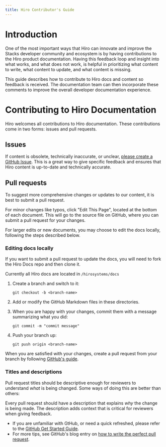 ```yaml
---
title: Hiro Contributor's Guide
---
```


# Introduction

One of the most important ways that Hiro can innovate and improve the Stacks developer community and ecosystem is by having contributions to the Hiro product documentation. Having this feedback loop and insight into what works, and what does not work, is helpful in prioritizing what content to write, what content to update, and what content is missing.

This guide describes how to contribute to Hiro docs and content so feedback is received. The documentation team can then incorporate these comments to improve the overall developer documentation experience.

# **Contributing to Hiro Documentation**

Hiro welcomes all contributions to Hiro documentation. These contributions come in two forms: issues and pull requests.

## **Issues**

If content is obsolete, technically inaccurate, or unclear, [please create a GitHub Issue](https://github.com/hirosystems/docs/issues/new). This is a great way to give specific feedback and ensures that Hiro content is up-to-date and technically accurate.

## **Pull requests**

To suggest more comprehensive changes or updates to our content, it is best to submit a pull request.

For minor changes like typos, click "Edit This Page", located at the bottom of each document. This will go to the source file on GitHub, where you can submit a pull request for your changes.

For larger edits or new documents, you may choose to edit the docs locally, following the steps described below.

### **Editing docs locally**

If you want to submit a pull request to update the docs, you will need to fork the Hiro Docs repo and then clone it.

Currently all Hiro docs are located in `/hirosystems/docs`

1. Create a branch and switch to it:
    
    `git checkout -b <branch-name>`
    
2. Add or modify the GitHub Markdown files in these directories.
3. When you are happy with your changes, commit them with a message summarizing what you did:
    
    `git commit -m "commit message"`
    
4. Push your branch up:
    
    `git push origin <branch-name>`
    

When you are satisfied with your changes, create a pull request from your branch by following [GitHub's guide](https://help.github.com/articles/creating-a-pull-request-from-a-fork/).

### **Titles and descriptions**

Pull request titles should be descriptive enough for reviewers to understand *what* is being changed. Some ways of doing this are better than others:

Every pull request should have a description that explains *why* the change is being made. The description adds context that is critical for reviewers when giving feedback.

- If you are unfamiliar with GtHub, or need a quick refreshed, please refer to the [GitHub Get Started Guide](https://docs.github.com/en/get-started/using-git/about-git).
- For more tips, see GitHub's blog entry on [how to write the perfect pull request](https://github.com/blog/1943-how-to-write-the-perfect-pull-request).
